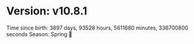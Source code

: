 # Version: v10.8.1
Time since birth: 3897 days, 93528 hours, 5611680 minutes, 336700800 seconds
Season: Spring 🌸
